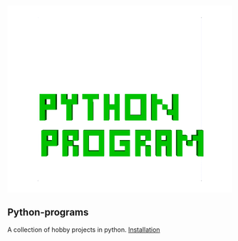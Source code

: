 <img src="./img/icon.png">

## Python-programs   

A collection of hobby projects in python.
[Installation](https://github.com/AndreasTNT/Python-programs/wiki/Installation)



